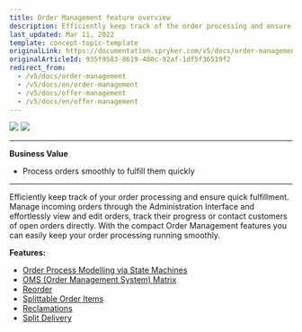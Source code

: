 ```yaml
---
title: Order Management feature overview
description: Efficiently keep track of the order processing and ensure quick fulfillment. With the Order Management, you can keep your order processing running smoothly.
last_updated: Mar 11, 2022
template: concept-topic-template
originalLink: https://documentation.spryker.com/v5/docs/order-management
originalArticleId: 935f9583-8619-488c-92af-1df5f36519f2
redirect_from:
  - /v5/docs/order-management
  - /v5/docs/en/order-management
  - /v5/docs/offer-management
  - /v5/docs/en/offer-management
---
```


<div class='feature-text'>
    <div class='feature-images'>
    <img class="light-mode" src="https://spryker.s3.eu-central-1.amazonaws.com/docs/Document+360/Capabilities+icons/light/Order+Management.svg"/>
    <img class="dark-mode" src="https://spryker.s3.eu-central-1.amazonaws.com/docs/Document+360/Capabilities+icons/dark/Order+Management.svg"/>
    </div>
    <div class="feature-text-wrap">

***
**Business Value**
* Process orders smoothly to fulfill them quickly
***

Efficiently keep track of your order processing and ensure quick fulfillment. Manage incoming orders through the Administration Interface and effortlessly view and edit orders, track their progress or contact customers of open orders directly. With the compact Order Management features you can easily keep your order processing running smoothly.
</div>
</div>

**Features:**

- [Order Process Modelling via State Machines](/docs/scos/dev/back-end-development/data-manipulation/datapayload-conversion/state-machine/order-process-modelling-via-state-machines.html)
- [OMS \(Order Management System\) Matrix](/docs/scos/user/features/{{page.version}}/order-management-feature-overview/oms-order-management-system-matrix.html)
- [Reorder](/docs/scos/user/features/{{page.version}}/reorder-feature-overview.html)
- [Splittable Order Items](/docs/scos/user/features/{{page.version}}/order-management-feature-overview/splittable-order-items-overview.html)
- [Reclamations](/docs/scos/user/features/{{page.version}}/reclamations-feature-overview.html)
- [Split Delivery](/docs/scos/user/features/{{page.version}}/order-management-feature-overview/split-delivery-overview.html)